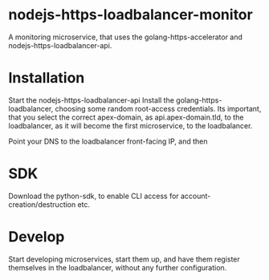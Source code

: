 # nodejs-https-loadbalancer-monitor

A monitoring microservice, that uses the golang-https-accelerator and nodejs-https-loadbalancer-api. 

# Installation
Start the nodejs-https-loadbalancer-api
Install the golang-https-loadbalancer, choosing some random root-access credentials. 
Its important, that you select the correct apex-domain, as api.apex-domain.tld, to the
loadbalancer, as it will become the first microservice, to the loadbalancer.

Point your DNS to the loadbalancer front-facing IP, and then

# SDK
Download the python-sdk, to enable CLI access for account-creation/destruction etc.

# Develop
Start developing microservices, start them up, and have them register themselves in the
loadbalancer, without any further configuration.
